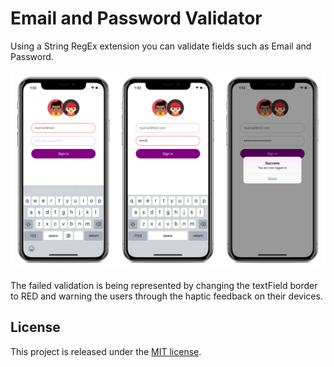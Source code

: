 # Email and Password Validator
Using a String RegEx extension you can validate fields such as Email and Password.

![](images/device.png)

The failed validation is being represented by changing the textField border to RED and warning the users through the haptic feedback on their devices.

## License

This project is released under the  [MIT license](https://github.com/leonardobilia/Email-and-Password-Validator/blob/master/LICENSE).

